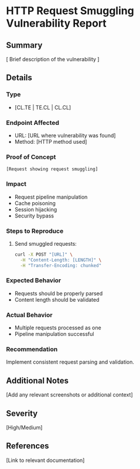# HTTP Request Smuggling Vulnerability Report

## Summary
[ Brief description of the vulnerability ]

## Details
### Type
- [CL.TE | TE.CL | CL.CL]

### Endpoint Affected
- URL: [URL where vulnerability was found]
- Method: [HTTP method used]

### Proof of Concept
```http
[Request showing request smuggling]
```

### Impact
- Request pipeline manipulation
- Cache poisoning
- Session hijacking
- Security bypass

### Steps to Reproduce
1. Send smuggled requests:
   ```bash
   curl -X POST "[URL]" \
     -H "Content-Length: [LENGTH]" \
     -H "Transfer-Encoding: chunked"
   ```

### Expected Behavior
- Requests should be properly parsed
- Content length should be validated

### Actual Behavior
- Multiple requests processed as one
- Pipeline manipulation successful

### Recommendation
Implement consistent request parsing and validation.

## Additional Notes
[Add any relevant screenshots or additional context]

## Severity
[High/Medium]

## References
[Link to relevant documentation]